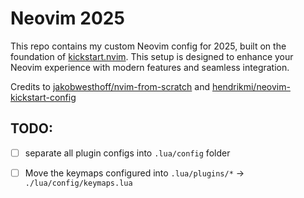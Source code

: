 # Neovim 2025

This repo contains my custom Neovim config for 2025, built on the foundation of [kickstart.nvim](https://github.com/nvim-lua/kickstart.nvim). 
This setup is designed to enhance your Neovim experience with modern features and seamless integration.

Credits to [jakobwesthoff/nvim-from-scratch](https://github.com/jakobwesthoff/nvim-from-scratch) and [hendrikmi/neovim-kickstart-config](https://github.com/hendrikmi/neovim-kickstart-config)

## TODO:
- [ ] separate all plugin configs into `.lua/config` folder
- [ ] Move the keymaps configured into `.lua/plugins/*` -> `./lua/config/keymaps.lua` 

